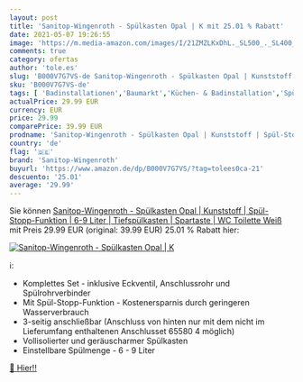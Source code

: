 ```yaml
---
layout: post
title: 'Sanitop-Wingenroth - Spülkasten Opal | K mit 25.01 % Rabatt'
date: 2021-05-07 19:26:55
image: 'https://m.media-amazon.com/images/I/21ZMZLKxDhL._SL500_._SL400_.jpg'
comments: true
category: ofertas
author: 'tole.es'
slug: 'B000V7G7VS-de Sanitop-Wingenroth - Spülkasten Opal | Kunststoff | Spül-...'
sku: 'B000V7G7VS-de'
tags: [ 'Badinstallationen','Baumarkt','Küchen- & Badinstallation','Spülkästen','sanitop-wingenroth', ]
actualPrice: 29.99 EUR
currency: EUR
price: 29.99
comparePrice: 39.99 EUR
prodname: 'Sanitop-Wingenroth - Spülkasten Opal | Kunststoff | Spül-Stopp-Funktion | 6-9 Liter | Tiefspülkasten | Spartaste | WC  Toilette Weiß'
country: 'de'
flag: '🇩🇪'
brand: 'Sanitop-Wingenroth'
buyurl: 'https://www.amazon.de/dp/B000V7G7VS/?tag=tolees0ca-21'
descuento: '25.01'
average: '29.99'
---
```


Sie können [Sanitop-Wingenroth - Spülkasten Opal | Kunststoff | Spül-Stopp-Funktion | 6-9 Liter | Tiefspülkasten | Spartaste | WC  Toilette Weiß](https://www.amazon.de/dp/B000V7G7VS/?tag=tolees0ca-21) mit Preis 29.99 EUR (original: 39.99 EUR) 25.01 % Rabatt hier:

[![Sanitop-Wingenroth - Spülkasten Opal | K](https://m.media-amazon.com/images/I/21ZMZLKxDhL._SL500_._SL400_.jpg)](https://www.amazon.de/dp/B000V7G7VS/?tag=tolees0ca-21)

ℹ️:

- Komplettes Set - inklusive Eckventil, Anschlussrohr und Spülrohrverbinder
- Mit Spül-Stopp-Funktion - Kostenersparnis durch geringeren Wasserverbrauch
- 3-seitig anschließbar (Anschluss von hinten nur mit dem nicht im Lieferumfang enthaltenen Anschlusset 65580 4 möglich)
- Vollisolierter und geräuscharmer Spülkasten
- Einstellbare Spülmenge - 6 - 9 Liter

[🛒 Hier!!](https://www.amazon.de/dp/B000V7G7VS/?tag=tolees0ca-21)

